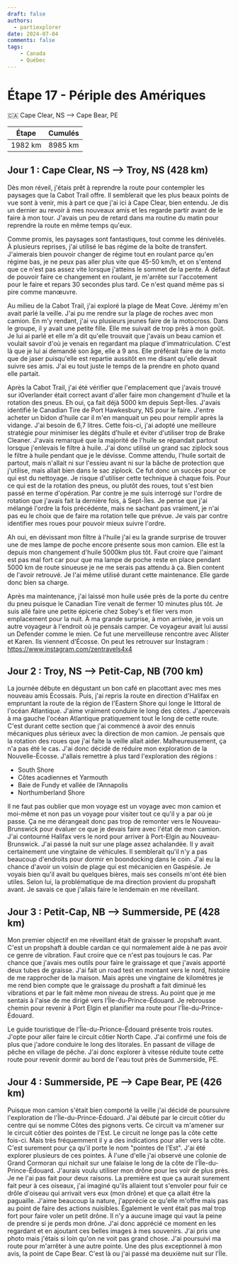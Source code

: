 ```yaml
---
draft: false
authors:
  - partiexplorer
date: 2024-07-04
comments: false
tags:
    - Canada
    - Québec
---
```


# Étape 17 - Périple des Amériques

🇨🇦 Cape Clear, NS --> Cape Bear, PE

|  Étape  |   Cumulés   |
|---------|-------------|
| 1982 km |     8985 km |

## Jour 1 : Cape Clear, NS --> Troy, NS (428 km)

Dès mon réveil, j'étais prêt à reprendre la route pour contempler les paysages que la Cabot Trail offre. Il semblerait que les plus beaux points de vue sont à venir, mis à part ce que j'ai ici à Cape Clear, bien entendu. Je dis un dernier au revoir à mes nouveaux amis et les regarde partir avant de le faire à mon tour. J'avais un peu de retard dans ma routine du matin pour reprendre la route en même temps qu'eux.

Comme promis, les paysages sont fantastiques, tout comme les dénivelés. À plusieurs reprises, j'ai utilisé le bas régime de la boîte de transfert. J'aimerais bien pouvoir changer de régime tout en roulant parce qu'en régime bas, je ne peux pas aller plus vite que 45-50 km/h, et on s'entend que ce n'est pas assez vite lorsque j'atteins le sommet de la pente. À défaut de pouvoir faire ce changement en roulant, je m'arrête sur l'accotement pour le faire et repars 30 secondes plus tard. Ce n'est quand même pas si pire comme manœuvre.

Au milieu de la Cabot Trail, j'ai exploré la plage de Meat Cove. Jérémy m'en avait parlé la veille. J'ai pu me rendre sur la plage de roches avec mon camion. En m'y rendant, j'ai vu plusieurs jeunes faire de la motocross. Dans le groupe, il y avait une petite fille. Elle me suivait de trop près à mon goût. Je lui ai parlé et elle m'a dit qu'elle trouvait que j'avais un beau camion et voulait savoir d'où je venais en regardant ma plaque d'immatriculation. C'est là que je lui ai demandé son âge, elle a 9 ans. Elle préférait faire de la moto que de jaser puisqu'elle est repartie aussitôt en me disant qu'elle devait suivre ses amis. J'ai eu tout juste le temps de la prendre en photo quand elle partait.

Après la Cabot Trail, j'ai été vérifier que l'emplacement que j'avais trouvé sur iOverlander était correct avant d'aller faire mon changement d'huile et la rotation des pneus. Eh oui, ça fait déjà 5000 km depuis Sept-Îles. J'avais identifié le Canadian Tire de Port Hawkesbury, NS pour le faire. J'entre acheter un bidon d'huile car il m'en manquait un peu pour remplir après la vidange. J'ai besoin de 6,7 litres. Cette fois-ci, j'ai adopté une meilleure stratégie pour minimiser les dégâts d'huile et éviter d'utiliser trop de Brake Cleaner. J'avais remarqué que la majorité de l'huile se répandait partout lorsque j'enlevais le filtre à huile. J'ai donc utilisé un grand sac ziplock sous le filtre à huile pendant que je le dévisse. Comme attendu, l'huile sortait de partout, mais n'allait ni sur l'essieu avant ni sur la bâche de protection que j'utilise, mais allait bien dans le sac ziplock. Ce fut donc un succès pour ce qui est du nettoyage. Je risque d'utiliser cette technique à chaque fois. Pour ce qui est de la rotation des pneus, ou plutôt des roues, tout s'est bien passé en terme d'opération. Par contre je me suis interrogé sur l'ordre de rotation que j'avais fait la dernière fois, à Sept-Îles. Je pense que j'ai mélangé l'ordre la fois précédente, mais ne sachant pas vraiment, je n'ai pas eu le choix que de faire ma rotation telle que prévue. Je vais par contre identifier mes roues pour pouvoir mieux suivre l'ordre.

Ah oui, en dévissant mon filtre à l'huile j'ai eu la grande surprise de trouver une de mes lampe de poche  encore présente sous mon camion. Elle est la depuis mon changement d'huile 5000km plus tôt. Faut croire que l'aimant est pas mal fort car pour que ma lampe de poche reste en place pendant 5000 km de route sinueuse je ne me serais pas attendu à ça. Bien content de l'avoir retrouvé. Je l'ai même utilisé durant cette maintenance. Elle garde donc bien sa charge.

Après ma maintenance, j'ai laissé mon huile usée près de la porte du centre du pneu puisque le Canadian Tire venait de fermer 10 minutes plus tôt. Je suis allé faire une petite épicerie chez Sobey's et filer vers mon emplacement pour la nuit. À ma grande surprise, à mon arrivée, je vois un autre voyageur à l'endroit où je pensais camper. Ce voyageur avait lui aussi un Defender comme le mien. Ce fut une merveilleuse rencontre avec Alister et Karen. Ils viennent d'Écosse. On peut les retrouver sur Instagram : https://www.instagram.com/zentravels4x4

## Jour 2 : Troy, NS --> Petit-Cap, NB (700 km)

La journée débute en dégustant un bon café en placottant avec mes mes nouveau amis Écossais. Puis, j'ai repris la route en direction d'Halifax en empruntant la route de la région de l'Eastern Shore qui longe le littoral de l'océan Atlantique. J'aime vraiment conduire le long des côtes. J'apercevais à ma gauche l'océan Atlantique pratiquement tout le long de cette route. C'est durant cette section que j'ai commencé à avoir des ennuis mécaniques plus sérieux avec la direction de mon camion. Je pensais que la rotation des roues que j'ai faite la veille allait aider. Malheureusement, ça n'a pas été le cas. J'ai donc décidé de réduire mon exploration de la Nouvelle-Écosse. J'allais remettre à plus tard l'exploration des régions :

- South Shore
- Côtes acadiennes et Yarmouth
- Baie de Fundy et vallée de l’Annapolis
- Northumberland Shore

Il ne faut pas oublier que mon voyage est un voyage avec mon camion et moi-même et non pas un voyage pour visiter tout ce qu'il y a par où je passe. Ça ne me dérangeait donc pas trop de remonter vers le Nouveau-Brunswick pour évaluer ce que je devais faire avec l'état de mon camion. J'ai contourné Halifax vers le nord pour arriver à Port-Elgin au Nouveau-Brunswick. J'ai passé la nuit sur une plage assez achalandée. Il y avait certainement une vingtaine de véhicules. Il semblerait qu'il n'y a pas beaucoup d'endroits pour dormir en boondocking dans le coin. J'ai eu la chance d'avoir un voisin de plage qui est mécanicien en Gaspésie. Je voyais bien qu'il avait bu quelques bières, mais ses conseils m'ont été bien utiles. Selon lui, la problématique de ma direction provient du propshaft avant. Je savais ce que j'allais faire le lendemain en me réveillant.

## Jour 3 : Petit-Cap, NB --> Summerside, PE (428 km)

Mon premier objectif en me réveillant était de graisser le propshaft avant. C'est un propshaft à double cardan ce qui normalement aide à ne pas avoir ce genre de vibration. Faut croire que ce n'est pas toujours le cas. Par chance que j'avais mes outils pour faire le graissage et que j'avais apporté deux tubes de graisse. J'ai fait un road test en montant vers le nord, histoire de me rapprocher de la maison. Mais après une vingtaine de kilomètres je me rend bien compte que le graissage du proshaft a fait diminué les vibrations et par le fait même mon niveau de stress. Au point que je me sentais à l'aise de me dirigé vers l'Île-du-Prince-Édouard. Je rebrousse chemin pour revenir à Port Elgin et planifier ma route pour l'Île-du-Prince-Édouard.

Le guide touristique de l'Île-du-Prionce-Édouard présente trois routes. J'opte pour aller faire le circuit côtier North Cape. J'ai confirmé une fois de plus que j'adore conduire le long des litorales. En passant de village de pêche en village de pêche. J'ai donc explorer à vitesse réduite toute cette route pour revenir dormir au bord de l'eau tout près de Summerside, PE.

## Jour 4 : Summerside, PE --> Cape Bear, PE (426 km)

Puisque mon camion s'était bien comporté la veille j'ai décidé de poursuivre l'exploration de l'Île-du-Prince-Édouard. J'ai débuté par le circuit côtier du centre qui se nomme Côtes des pignons verts. Ce circuit va m'amener sur le circuit côtier des pointes de l'Est. Le circuit ne longe pas la côte cette fois-ci. Mais très fréquemment il y a des indications pour aller vers la côte. C'est surement pour ça qu'il porte le nom "pointes de l'Est". J'ai été explorer plusieurs de ces pointes. À l'une d'elle j'ai observé une colonie de Grand Cormoran qui nichait sur une falaise le long de la côte de l'Île-du-Prince-Édouard. J'aurais voulu utiliser mon drône pour les voir de plus près. Je ne l'ai pas fait pour deux raisons. La première est que ça aurait surement fait peur à ces oiseaux, j'ai imaginé qu'ils allaient tout s'envoler pour fuir ce drôle d'oiseau qui arrivait vers eux (mon drône) et que ça allait être la paguaille. J'aime beaucoup la nature, j'apprécie ce qu'elle m'offre mais pas au point de faire des actions nuisibles. Également le vent était pas mal trop fort pour faire voler un petit drône. Il n'y a aucune image qui vaut la peine de prendre si je perds mon drône. J'ai donc apprécié ce moment en les regardant et en ajoutant ces belles images à mes souvenirs. J'ai pris une photo mais j'étais si loin qu'on ne voit pas grand chose. J'ai poursuivi ma route pour m'arrêter à une autre pointe. Une des plus exceptionnel à mon avis, la point de Cape Bear. C'est là ou j'ai passé ma deuxième nuit sur l'Île.
